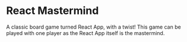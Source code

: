 # React Mastermind

A classic board game turned React App, with a twist! This game can be played with one player as the React App itself is the mastermind.

